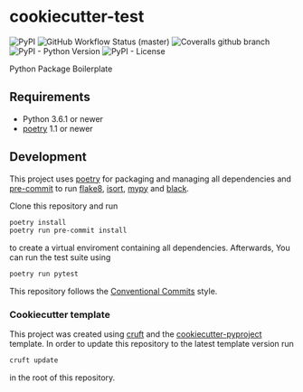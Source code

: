 # cookiecutter-test

![PyPI](https://img.shields.io/pypi/v/cookiecutter-test?style=flat-square)
![GitHub Workflow Status (master)](https://img.shields.io/github/workflow/status/escaped/cookiecutter-test/Test%20&%20Lint/master?style=flat-square)
![Coveralls github branch](https://img.shields.io/coveralls/github/escaped/cookiecutter-test/master?style=flat-square)
![PyPI - Python Version](https://img.shields.io/pypi/pyversions/cookiecutter-test?style=flat-square)
![PyPI - License](https://img.shields.io/pypi/l/cookiecutter-test?style=flat-square)

Python Package Boilerplate

## Requirements

* Python 3.6.1 or newer
* [poetry](https://poetry.eustance.io/) 1.1 or newer


## Development

This project uses [poetry](https://poetry.eustace.io/) for packaging and
managing all dependencies and [pre-commit](https://pre-commit.com/) to run
[flake8](http://flake8.pycqa.org/), [isort](https://pycqa.github.io/isort/),
[mypy](http://mypy-lang.org/) and [black](https://github.com/python/black).

Clone this repository and run

```bash
poetry install
poetry run pre-commit install
```

to create a virtual enviroment containing all dependencies.
Afterwards, You can run the test suite using

```bash
poetry run pytest
```

This repository follows the [Conventional Commits](https://www.conventionalcommits.org/)
style.

### Cookiecutter template

This project was created using [cruft](https://github.com/cruft/cruft) and the
[cookiecutter-pyproject](https://github.com/escaped/cookiecutter-pypackage) template.
In order to update this repository to the latest template version run

```sh
cruft update
```

in the root of this repository.

